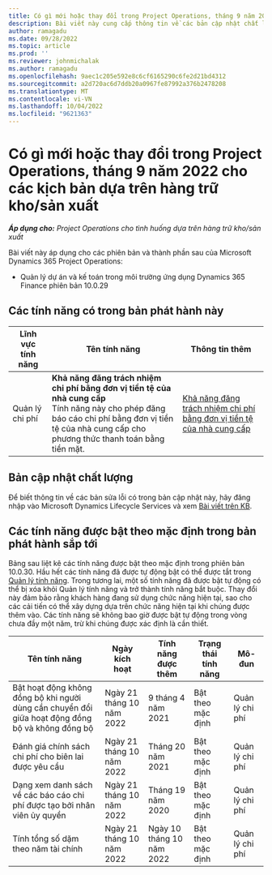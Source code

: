 ```yaml
---
title: Có gì mới hoặc thay đổi trong Project Operations, tháng 9 năm 2022 cho các kịch bản dựa trên hàng trữ kho/sản xuất
description: Bài viết này cung cấp thông tin về các bản cập nhật chất lượng có trong bản phát hành tháng 9 năm 2022 của Microsoft Dynamics 365 Project Operations cho các kịch bản dựa trên hàng trữ kho/sản xuất.
author: ramagadu
ms.date: 09/28/2022
ms.topic: article
ms.prod: ''
ms.reviewer: johnmichalak
ms.author: ramagadu
ms.openlocfilehash: 9aec1c205e592e8c6cf6165290c6fe2d21bd4312
ms.sourcegitcommit: a2d720ac6d7ddb20a0967fe87992a376b2478208
ms.translationtype: MT
ms.contentlocale: vi-VN
ms.lasthandoff: 10/04/2022
ms.locfileid: "9621363"
---
```

# <a name="whats-new-or-changed-in-project-operations-september-2022-for-stockedproduction-based-scenarios"></a>Có gì mới hoặc thay đổi trong Project Operations, tháng 9 năm 2022 cho các kịch bản dựa trên hàng trữ kho/sản xuất

_**Áp dụng cho:** Project Operations cho tình huống dựa trên hàng trữ kho/sản xuất_

Bài viết này áp dụng cho các phiên bản và thành phần sau của Microsoft Dynamics 365 Project Operations:

- Quản lý dự án và kế toán trong môi trường ứng dụng Dynamics 365 Finance phiên bản 10.0.29

## <a name="features-included-in-this-release"></a>Các tính năng có trong bản phát hành này

| Lĩnh vực tính năng | Tên tính năng | Thông tin thêm |
| --- | --- | --- |
| Quản lý chi phí | **Khả năng đăng trách nhiệm chi phí bằng đơn vị tiền tệ của nhà cung cấp**<br>Tính năng này cho phép đăng báo cáo chi phí bằng đơn vị tiền tệ của nhà cung cấp cho phương thức thanh toán bằng tiền mặt. | [Khả năng đăng trách nhiệm chi phí bằng đơn vị tiền tệ của nhà cung cấp](/dynamics365/project-operations/expense/posting-expense-reports#enable-the-ability-to-post-expense-liability-in-vendor-currency-for-cash-payment-method-feature) |

## <a name="quality-updates"></a>Bản cập nhật chất lượng

Để biết thông tin về các bản sửa lỗi có trong bản cập nhật này, hãy đăng nhập vào Microsoft Dynamics Lifecycle Services và xem [Bài viết trên KB](https://fix.lcs.dynamics.com/Issue/Details?bugId=726559).

## <a name="features-turned-on-by-default-in-upcoming-release"></a>Các tính năng được bật theo mặc định trong bản phát hành sắp tới

Bảng sau liệt kê các tính năng được bật theo mặc định trong phiên bản 10.0.30. Hầu hết các tính năng đã được tự động bật có thể được tắt trong [Quản lý tính năng](/dynamics365/fin-ops-core/fin-ops/get-started/feature-management/feature-management-overview). Trong tương lai, một số tính năng đã được bật tự động có thể bị xóa khỏi Quản lý tính năng và trở thành tính năng bắt buộc. Thay đổi này đảm bảo rằng khách hàng đang sử dụng chức năng hiện tại, sao cho các cải tiến có thể xây dựng dựa trên chức năng hiện tại khi chúng được thêm vào. Các tính năng sẽ không bao giờ được bật tự động trong vòng chưa đầy một năm, trừ khi chúng được xác định là cần thiết.

| Tên tính năng | Ngày kích hoạt | Tính năng được thêm | Trạng thái tính năng | Mô-đun |
| --- | --- | --- |--- |--- |
| Bật hoạt động không đồng bộ khi người dùng cần chuyển đổi giữa hoạt động đồng bộ và không đồng bộ | Ngày 21 tháng 10 năm 2022 | 9 tháng 4 năm 2021 | Bật theo mặc định | Quản lý chi phí |
| Đánh giá chính sách chi phí cho biên lai được yêu cầu | Ngày 21 tháng 10 năm 2022 | Tháng 20 năm 2021 | Bật theo mặc định | Quản lý chi phí |
| Dạng xem danh sách về các báo cáo chi phí được tạo bởi nhân viên ủy quyền | Ngày 21 tháng 10 năm 2022 | Tháng 19 năm 2020 | Bật theo mặc định | Quản lý chi phí |
| Tính tổng số dặm theo năm tài chính | Ngày 21 tháng 10 năm 2022 | Ngày 10 tháng 10 năm 2022 | Bật theo mặc định | Quản lý chi phí |
